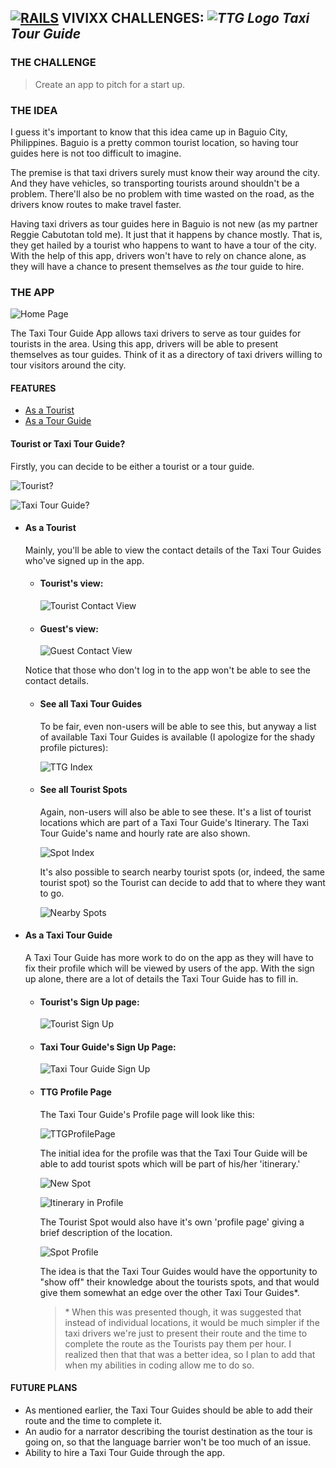 ## **[![RAILS](http://i1202.photobucket.com/albums/bb362/tremor221/Vivixx/VCRoR/RoRLogo1.png "Rails")](http://rubyonrails.org/) VIVIXX CHALLENGES: _![TTG Logo](http://i1202.photobucket.com/albums/bb362/tremor221/Vivixx/VCRoR/VCRoRTTG/TTG3.png "Taxi Tour Guide") Taxi Tour Guide_**

### THE CHALLENGE

> Create an app to pitch for a start up.

### THE IDEA

I guess it's important to know that this idea came up in Baguio City, Philippines. Baguio is a pretty common tourist location, so having tour guides here is not too difficult to imagine.

The premise is that taxi drivers surely must know their way around the city. And they have vehicles, so transporting tourists around shouldn't be a problem. There'll also be no problem with time wasted on the road, as the drivers know routes to make travel faster.

Having taxi drivers as tour guides here in Baguio is not new (as my partner Reggie Cabutotan told me). It just that it happens by chance mostly. That is, they get hailed by a tourist who happens to want to have a tour of the city. With the help of this app, drivers won't have to rely on chance alone, as they will have a chance to present themselves as _the_ tour guide to hire.

### THE APP

![Home Page](http://i1202.photobucket.com/albums/bb362/tremor221/Vivixx/VCRoR/VCRoRTTG/01HomePage.png)

The Taxi Tour Guide App allows taxi drivers to serve as tour guides for tourists in the area. Using this app, drivers will be able to present themselves as tour guides. Think of it as a directory of taxi drivers willing to tour visitors around the city.

#### FEATURES
- [As a Tourist](#as-a-tourist)
- [As a Tour Guide](#as-a-taxi-tour-guide)
#### Tourist or Taxi Tour Guide?
Firstly, you can decide to be either a tourist or a tour guide.

![Tourist?](http://i1202.photobucket.com/albums/bb362/tremor221/Vivixx/VCRoR/VCRoRTTG/02BeATourist.png)

![Taxi Tour Guide?](http://i1202.photobucket.com/albums/bb362/tremor221/Vivixx/VCRoR/VCRoRTTG/03BeATourGuide.png)

- #### As a Tourist
    Mainly, you'll be able to view the contact details of the Taxi Tour Guides who've signed up in the app.

    - #### Tourist's view:

        ![Tourist Contact View](http://i1202.photobucket.com/albums/bb362/tremor221/Vivixx/VCRoR/VCRoRTTG/04TouristsView.png)

    - #### Guest's view:

        ![Guest Contact View](http://i1202.photobucket.com/albums/bb362/tremor221/Vivixx/VCRoR/VCRoRTTG/05GuestsView.png)

    Notice that those who don't log in to the app won't be able to see the contact details.

    - #### See all Taxi Tour Guides
        To be fair, even non-users will be able to see this, but anyway a list of available Taxi Tour Guides is available (I apologize for the shady profile pictures):

        ![TTG Index](http://i1202.photobucket.com/albums/bb362/tremor221/Vivixx/VCRoR/VCRoRTTG/06TTGIndex.png)

    - #### See all Tourist Spots
        Again, non-users will also be able to see these. It's a list of tourist locations which are part of a Taxi Tour Guide's Itinerary. The Taxi Tour Guide's name and hourly rate are also shown.

        ![Spot Index](http://i1202.photobucket.com/albums/bb362/tremor221/Vivixx/VCRoR/VCRoRTTG/07SpotIndex.png)

        It's also possible to search nearby tourist spots (or, indeed, the same tourist spot) so the Tourist can decide to add that to where they want to go.

        ![Nearby Spots](http://i1202.photobucket.com/albums/bb362/tremor221/Vivixx/VCRoR/VCRoRTTG/08Nearbys.png)


- #### As a Taxi Tour Guide
    A Taxi Tour Guide has more work to do on the app as they will have to fix their profile which will be viewed by users of the app. With the sign up alone, there are a lot of details the Taxi Tour Guide has to fill in.

    - #### Tourist's Sign Up page:

        ![Tourist Sign Up](http://i1202.photobucket.com/albums/bb362/tremor221/Vivixx/VCRoR/VCRoRTTG/09TouristsSignUp.png)

    - #### Taxi Tour Guide's Sign Up Page:

        ![Taxi Tour Guide Sign Up](http://i1202.photobucket.com/albums/bb362/tremor221/Vivixx/VCRoR/VCRoRTTG/10TTGsSignUp.png)

    - #### TTG Profile Page

        The Taxi Tour Guide's Profile page will look like this:

        ![TTGProfilePage](http://i1202.photobucket.com/albums/bb362/tremor221/Vivixx/VCRoR/VCRoRTTG/11TTGProfile.png)

        The initial idea for the profile was that the Taxi Tour Guide will be able to add tourist spots which will be part of his/her 'itinerary.'

        ![New Spot](http://i1202.photobucket.com/albums/bb362/tremor221/Vivixx/VCRoR/VCRoRTTG/12AddSpot.png)

        ![Itinerary in Profile](http://i1202.photobucket.com/albums/bb362/tremor221/Vivixx/VCRoR/VCRoRTTG/13Itinerary.png)

        The Tourist Spot would also have it's own 'profile page' giving a brief description of the location.

        ![Spot Profile](http://i1202.photobucket.com/albums/bb362/tremor221/Vivixx/VCRoR/VCRoRTTG/14SpotProfile.png)

        The idea is that the Taxi Tour Guides would have the opportunity to "show off" their knowledge about the tourists spots, and that would give them somewhat an edge over the other Taxi Tour Guides*.

        > \* When this was presented though, it was suggested that instead of individual locations, it would be much simpler if the taxi drivers we're just to present their route and the time to complete the route as the Tourists pay them per hour. I realized then that that was a better idea, so I plan to add that when my abilities in coding allow me to do so.

#### FUTURE PLANS
- As mentioned earlier, the Taxi Tour Guides should be able to add their route and the time to complete it.
- An audio for a narrator describing the tourist destination as the tour is going on, so that the language barrier won't be too much of an issue.
- Ability to hire a Taxi Tour Guide through the app.
